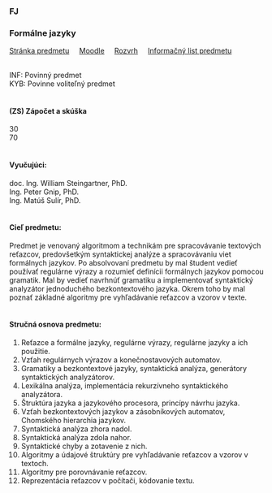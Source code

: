 ### FJ
### Formálne jazyky

[Stránka predmetu](https://kurzy.kpi.fei.tuke.sk/fj/overview.html)&nbsp;&nbsp;&nbsp;&nbsp;
[Moodle](https://moodle.fei.tuke.sk/course/view.php?id=81)&nbsp;&nbsp;&nbsp;&nbsp;
[Rozvrh](https://maisportal.tuke.sk/portal/rozvrhy.mais)&nbsp;&nbsp;&nbsp;&nbsp;
[Informačný list predmetu](https://maisportal.tuke.sk/portal/tlacPredmetuOSP.mais?predmetId=52654095&lang=sk)&nbsp;&nbsp;&nbsp;&nbsp;
<br>
<br>

INF: Povinný predmet <br>
KYB: Povinne voliteľný predmet <br>
<br>

#### (ZS) Zápočet a skúška
<div class="points-bar">
  <div class="points zapocet" style="width: 30%">30</div>
  <div class="points skuska" style="width: 70%">70</div>
</div>
<br>

#### Vyučujúci:
doc. Ing. William Steingartner, PhD.<br>
Ing. Peter Gnip, PhD.<br>
Ing. Matúš Sulír, PhD.
<br>
<br>

#### Cieľ predmetu:
Predmet je venovaný algoritmom a technikám pre spracovávanie textových reťazcov, predovšetkým syntaktickej analýze a spracovávaniu viet formálnych jazykov. Po absolvovaní predmetu by mal študent vedieť používať regulárne výrazy a rozumieť definícii formálnych jazykov pomocou gramatik. Mal by vedieť navrhnúť gramatiku a implementovať syntaktický analyzátor jednoduchého bezkontextového jazyka. Okrem toho by mal poznať základné algoritmy pre vyhľadávanie reťazcov a vzorov v texte.
<br>
<br>

#### Stručná osnova predmetu:
1. Reťazce a formálne jazyky, regulárne výrazy, regulárne jazyky a ich použitie.
2. Vzťah regulárnych výrazov a konečnostavových automatov.
3. Gramatiky a bezkontextové jazyky, syntaktická analýza, generátory syntaktických analyzátorov.
4. Lexikálna analýza, implementácia rekurzívneho syntaktického analyzátora.
5. Štruktúra jazyka a jazykového procesora, princípy návrhu jazyka.
6. Vzťah bezkontextových jazykov a zásobníkových automatov, Chomského hierarchia jazykov.
7. Syntaktická analýza zhora nadol.
8. Syntaktická analýza zdola nahor.
9. Syntaktické chyby a zotavenie z nich.
10. Algoritmy a údajové štruktúry pre vyhľadávanie reťazcov a vzorov v textoch.
11. Algoritmy pre porovnávanie reťazcov.
12. Reprezentácia reťazcov v počítači, kódovanie textu.